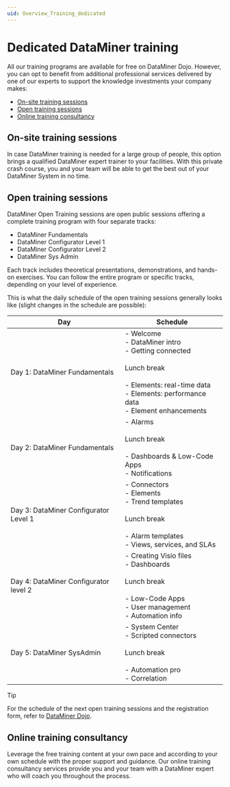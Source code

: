 ```yaml
---
uid: Overview_Training_dedicated
---
```


# Dedicated DataMiner training

All our training programs are available for free on DataMiner Dojo. However, you can opt to benefit from additional professional services delivered by one of our experts to support the knowledge investments your company makes:

- [On-site training sessions](#on-site-training-sessions)
- [Open training sessions](#open-training-sessions)
- [Online training consultancy](#online-training-consultancy)

## On-site training sessions

In case DataMiner training is needed for a large group of people, this option brings a qualified DataMiner expert trainer to your facilities. With this private crash course, you and your team will be able to get the best out of your DataMiner System in no time.

## Open training sessions

DataMiner Open Training sessions are open public sessions offering a complete training program with four separate tracks:

- DataMiner Fundamentals
- DataMiner Configurator Level 1
- DataMiner Configurator Level 2
- DataMiner Sys Admin

Each track includes theoretical presentations, demonstrations, and hands-on exercises. You can follow the entire program or specific tracks, depending on your level of experience.

This is what the daily schedule of the open training sessions generally looks like (slight changes in the schedule are possible):

| Day                           | Schedule   |
|-------------------------------|-----------|
| Day 1: DataMiner Fundamentals | - Welcome<br>- DataMiner intro<br>- Getting connected<br><br>Lunch break<br><br>- Elements: real-time data<br>- Elements: performance data<br>- Element enhancements |
| Day 2: DataMiner Fundamentals | - Alarms<br><br>Lunch break<br><br>- Dashboards & Low-Code Apps<br>- Notifications |
| Day 3: DataMiner Configurator Level 1 | - Connectors<br>- Elements<br>- Trend templates<br><br>Lunch break<br><br>- Alarm templates<br>- Views, services, and SLAs |
| Day 4: DataMiner Configurator level 2 | - Creating Visio files<br>- Dashboards<br><br>Lunch break<br><br>- Low-Code Apps<br>- User management<br>- Automation info |
| Day 5: DataMiner SysAdmin | - System Center<br>- Scripted connectors<br><br>Lunch break<br><br>- Automation pro<br>- Correlation |

> [!TIP]
> For the schedule of the next open training sessions and the registration form, refer to [DataMiner Dojo](https://community.dataminer.services/open-training/).

## Online training consultancy

Leverage the free training content at your own pace and according to your own schedule with the proper support and guidance. Our online training consultancy services provide you and your team with a DataMiner expert who will coach you throughout the process.
